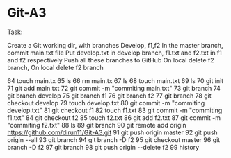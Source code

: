 # Git-A3


Task: 

Create a Git working dir, with branches Develop, f1,f2
In the master branch, commit main.txt file
Put develop.txt in develop branch, f1.txt and f2.txt in f1 and f2 respectively
Push all these branches to GitHub
On local delete f2 branch, On local delete f2 branch


   64  touch main.tx
   65  ls
   66  rm main.tx
   67  ls
   68  touch main.txt
   69  ls
   70  git init
   71  git add main.txt
   72  git commit -m "commiting main.txt"
   73  git branch
   74  git branch develop
   75  git branch f1
   76  git branch f2
   77  git branch
   78  git checkout develop
   79  touch develop.txt
   80  git commit -m "commiting develop.txt"
   81  git checkout f1
   82  touch f1.txt
   83  git commit -m "commiting f1.txt"
   84  git checkout f2
   85  touch f2.txt
   86  git add f2.txt 
   87  git commit -m "commiting f2.txt"
   88  ls
   89  git branch
   90  git remote add origin https://github.com/dirun11/Git-A3.git
   91  git push origin master
   92  git push origin --all
   93  git branch
   94  git branch -D f2
   95  git checkout master
   96  git branch -D f2
   97  git branch
   98  git push origin --delete f2
   99  history
